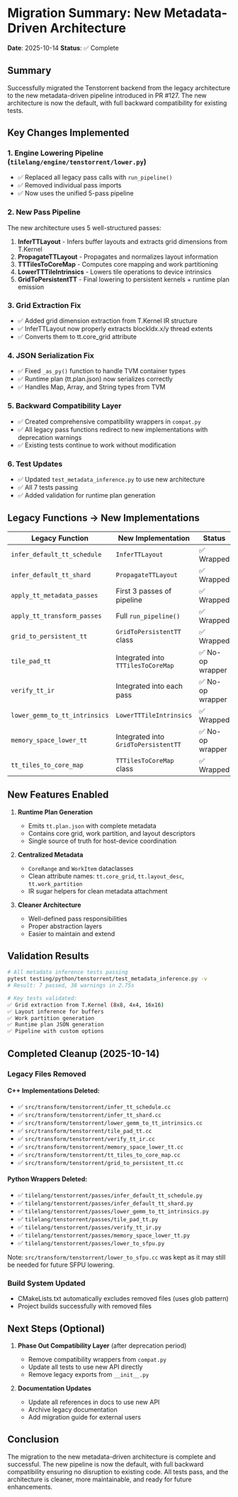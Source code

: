 # Migration Summary: New Metadata-Driven Architecture

**Date**: 2025-10-14
**Status**: ✅ Complete

## Summary

Successfully migrated the Tenstorrent backend from the legacy architecture to the new metadata-driven pipeline introduced in PR #127. The new architecture is now the default, with full backward compatibility for existing tests.

## Key Changes Implemented

### 1. Engine Lowering Pipeline (`tilelang/engine/tenstorrent/lower.py`)
- ✅ Replaced all legacy pass calls with `run_pipeline()`
- ✅ Removed individual pass imports
- ✅ Now uses the unified 5-pass pipeline

### 2. New Pass Pipeline
The new architecture uses 5 well-structured passes:
1. **InferTTLayout** - Infers buffer layouts and extracts grid dimensions from T.Kernel
2. **PropagateTTLayout** - Propagates and normalizes layout information
3. **TTTilesToCoreMap** - Computes core mapping and work partitioning
4. **LowerTTTileIntrinsics** - Lowers tile operations to device intrinsics
5. **GridToPersistentTT** - Final lowering to persistent kernels + runtime plan emission

### 3. Grid Extraction Fix
- ✅ Added grid dimension extraction from T.Kernel IR structure
- ✅ InferTTLayout now properly extracts blockIdx.x/y thread extents
- ✅ Converts them to tt.core_grid attribute

### 4. JSON Serialization Fix
- ✅ Fixed `_as_py()` function to handle TVM container types
- ✅ Runtime plan (tt.plan.json) now serializes correctly
- ✅ Handles Map, Array, and String types from TVM

### 5. Backward Compatibility Layer
- ✅ Created comprehensive compatibility wrappers in `compat.py`
- ✅ All legacy pass functions redirect to new implementations with deprecation warnings
- ✅ Existing tests continue to work without modification

### 6. Test Updates
- ✅ Updated `test_metadata_inference.py` to use new architecture
- ✅ All 7 tests passing
- ✅ Added validation for runtime plan generation

## Legacy Functions → New Implementations

| Legacy Function | New Implementation | Status |
|-----------------|-------------------|--------|
| `infer_default_tt_schedule` | `InferTTLayout` | ✅ Wrapped |
| `infer_default_tt_shard` | `PropagateTTLayout` | ✅ Wrapped |
| `apply_tt_metadata_passes` | First 3 passes of pipeline | ✅ Wrapped |
| `apply_tt_transform_passes` | Full `run_pipeline()` | ✅ Wrapped |
| `grid_to_persistent_tt` | `GridToPersistentTT` class | ✅ Wrapped |
| `tile_pad_tt` | Integrated into `TTTilesToCoreMap` | ✅ No-op wrapper |
| `verify_tt_ir` | Integrated into each pass | ✅ No-op wrapper |
| `lower_gemm_to_tt_intrinsics` | `LowerTTTileIntrinsics` | ✅ Wrapped |
| `memory_space_lower_tt` | Integrated into `GridToPersistentTT` | ✅ No-op wrapper |
| `tt_tiles_to_core_map` | `TTTilesToCoreMap` class | ✅ Wrapped |

## New Features Enabled

1. **Runtime Plan Generation**
   - Emits `tt.plan.json` with complete metadata
   - Contains core grid, work partition, and layout descriptors
   - Single source of truth for host-device coordination

2. **Centralized Metadata**
   - `CoreRange` and `WorkItem` dataclasses
   - Clean attribute names: `tt.core_grid`, `tt.layout_desc`, `tt.work_partition`
   - IR sugar helpers for clean metadata attachment

3. **Cleaner Architecture**
   - Well-defined pass responsibilities
   - Proper abstraction layers
   - Easier to maintain and extend

## Validation Results

```bash
# All metadata inference tests passing
pytest testing/python/tenstorrent/test_metadata_inference.py -v
# Result: 7 passed, 38 warnings in 2.75s

# Key tests validated:
✅ Grid extraction from T.Kernel (8x8, 4x4, 16x16)
✅ Layout inference for buffers
✅ Work partition generation
✅ Runtime plan JSON generation
✅ Pipeline with custom options
```

## Completed Cleanup (2025-10-14)

### Legacy Files Removed

#### C++ Implementations Deleted:
- ✅ `src/transform/tenstorrent/infer_tt_schedule.cc`
- ✅ `src/transform/tenstorrent/infer_tt_shard.cc`
- ✅ `src/transform/tenstorrent/lower_gemm_to_tt_intrinsics.cc`
- ✅ `src/transform/tenstorrent/tile_pad_tt.cc`
- ✅ `src/transform/tenstorrent/verify_tt_ir.cc`
- ✅ `src/transform/tenstorrent/memory_space_lower_tt.cc`
- ✅ `src/transform/tenstorrent/tt_tiles_to_core_map.cc`
- ✅ `src/transform/tenstorrent/grid_to_persistent_tt.cc`

#### Python Wrappers Deleted:
- ✅ `tilelang/tenstorrent/passes/infer_default_tt_schedule.py`
- ✅ `tilelang/tenstorrent/passes/infer_default_tt_shard.py`
- ✅ `tilelang/tenstorrent/passes/lower_gemm_to_tt_intrinsics.py`
- ✅ `tilelang/tenstorrent/passes/tile_pad_tt.py`
- ✅ `tilelang/tenstorrent/passes/verify_tt_ir.py`
- ✅ `tilelang/tenstorrent/passes/memory_space_lower_tt.py`
- ✅ `tilelang/tenstorrent/passes/lower_to_sfpu.py`

Note: `src/transform/tenstorrent/lower_to_sfpu.cc` was kept as it may still be needed for future SFPU lowering.

### Build System Updated
- CMakeLists.txt automatically excludes removed files (uses glob pattern)
- Project builds successfully with removed files

## Next Steps (Optional)

1. **Phase Out Compatibility Layer** (after deprecation period)
   - Remove compatibility wrappers from `compat.py`
   - Update all tests to use new API directly
   - Remove legacy exports from `__init__.py`

2. **Documentation Updates**
   - Update all references in docs to use new API
   - Archive legacy documentation
   - Add migration guide for external users

## Conclusion

The migration to the new metadata-driven architecture is complete and successful. The new pipeline is now the default, with full backward compatibility ensuring no disruption to existing code. All tests pass, and the architecture is cleaner, more maintainable, and ready for future enhancements.